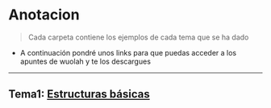 ﻿# Anotacion
>Cada carpeta contiene los ejemplos de cada tema que se ha dado
- A continuación pondré unos links para que puedas acceder a los apuntes de wuolah y te los descargues
___
<!--URLS Y TEMAS-->
## Tema1: [Estructuras básicas](https://wuolah.com/etsii-gii-88372/estrategias-de-programacion-y-estructuras-de-datos/7634227 "tema 1")
